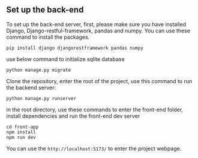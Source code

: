 ## Set up the back-end
To set up the back-end server, first, please make sure you have installed Django, Django-restful-framework, pandas and numpy. You can use these command to install the packages.

```
pip install django djangorestframework pandas numpy
```
use below command to initialize sqlite database
```
python manage.py migrate
```

Clone the repository, enter the root of the project, use this command to run the backend server:
```
python manage.py runserver
```

in the root directory, use these commands to enter the front-end folder, install dependencies and run the front-end dev server
```
cd front-app
npm install
npm run dev
```

You can use the `http://localhost:5173/` to enter the project webpage.

